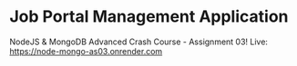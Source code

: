 # Job Portal Management Application

NodeJS &amp; MongoDB Advanced Crash Course - Assignment 03! Live: https://node-mongo-as03.onrender.com
